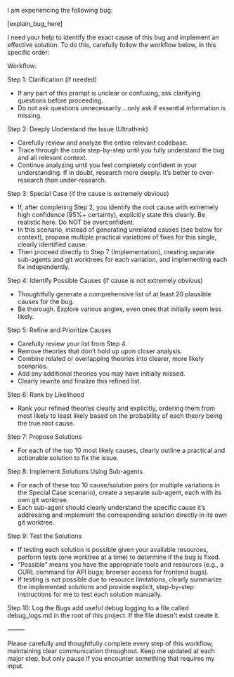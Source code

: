 I am experiencing the following bug:

<bug>
[explain_bug_here]
</bug>

I need your help to identify the exact cause of this bug and implement an effective solution. To do this, carefully follow the workflow below, in this specific order:

Workflow:

Step 1: Clarification (if needed)
- If any part of this prompt is unclear or confusing, ask clarifying questions before proceeding.
- Do not ask questions unnecessarily… only ask if essential information is missing.

Step 2: Deeply Understand the Issue (Ultrathink)
- Carefully review and analyze the entire relevant codebase.
- Trace through the code step-by-step until you fully understand the bug and all relevant context.
- Continue analyzing until you feel completely confident in your understanding. If in doubt, research more deeply. It’s better to over-research than under-research.

Step 3: Special Case (if the cause is extremely obvious)
- If, after completing Step 2, you identify the root cause with extremely high confidence (95%+ certainty), explicitly state this clearly. Be realistic here. Do NOT be overconfident.
- In this scenario, instead of generating unrelated causes (see below for context), propose multiple practical variations of fixes for this single, clearly identified cause.
- Then proceed directly to Step 7 (Implementation), creating separate sub-agents and git worktrees for each variation, and implementing each fix independently.

Step 4: Identify Possible Causes (if cause is not extremely obvious)
- Thoughtfully generate a comprehensive list of at least 20 plausible causes for the bug.
- Be thorough. Explore various angles, even ones that initially seem less likely.

Step 5: Refine and Prioritize Causes
- Carefully review your list from Step 4.
- Remove theories that don’t hold up upon closer analysis.
- Combine related or overlapping theories into clearer, more likely scenarios.
- Add any additional theories you may have initially missed.
- Clearly rewrite and finalize this refined list.

Step 6: Rank by Likelihood
- Rank your refined theories clearly and explicitly, ordering them from most likely to least likely based on the probability of each theory being the true root cause.

Step 7: Propose Solutions
- For each of the top 10 most likely causes, clearly outline a practical and actionable solution to fix the issue.

Step 8: Implement Solutions Using Sub-agents
- For each of these top 10 cause/solution pairs (or multiple variations in the Special Case scenario), create a separate sub-agent, each with its own git worktree.
- Each sub-agent should clearly understand the specific cause it’s addressing and implement the corresponding solution directly in its own git worktree.

Step 9: Test the Solutions
- If testing each solution is possible given your available resources, perform tests (one worktree at a time) to determine if the bug is fixed.
- “Possible” means you have the appropriate tools and resources (e.g., a CURL command for API bugs; browser access for frontend bugs).
- If testing is not possible due to resource limitations, clearly summarize the implemented solutions and provide explicit, step-by-step instructions for me to test each solution manually.

Step 10: Log the Bugs
add useful debug logging to a file called debug_logs.md in the root of this project. 
If the file doesn't exist create it.

⸻

Please carefully and thoughtfully complete every step of this workflow, maintaining clear communication throughout. Keep me updated at each major step, but only pause if you encounter something that requires my input.